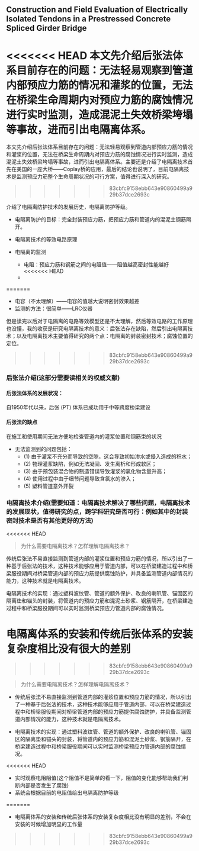 ## Construction and Field Evaluation of Electrically Isolated Tendons in a Prestressed Concrete Spliced Girder Bridge

<<<<<<< HEAD
本文先介绍后张法体系目前存在的问题：无法轻易观察到管道内部预应力筋的情况和灌浆的位置，无法在桥梁生命周期内对预应力筋的腐蚀情况进行实时监测，造成混泥土失效桥梁垮塌等事故，进而引出电隔离体系。
=======
本文先介绍后张法体系目前存在的问题：无法轻易观察到管道内部预应力筋的情况和灌浆的位置，无法在桥梁生命周期内对预应力筋的腐蚀情况进行实时监测，造成混泥土失效桥梁垮塌等事故，进而引出电隔离体系。主要还是介绍了电隔离技术首先在美国的一座大桥——Coplay桥的应用，最后的结论也说明了，目前电隔离技术是监测预应力筋整个生命周期状况的可行方案，值得进行深入的研究。
>>>>>>> 83cbfc9158ebb643e90860499a929b37dce2693c

介绍了电隔离防护技术的发展历史，电隔离防护等级。

- 电隔离防护的目标：完全封装预应力筋，把预应力筋和管道内的混泥土钢筋隔开。

- 电隔离技术的等效电路原理
- 电隔离的监测
  - 电阻：预应力筋和钢筋之间的电阻值——阻值越高密封性能越好
<<<<<<< HEAD
  - 
=======
  - 电容（不太理解）——电容的值越大说明密封效果越差
  - 监测的方法：很简单——LRC仪器

但是读完以后对于电隔离的电路等效模型还是不太理解，然后等效电路的工作原理也没懂，我的收获是研究电隔离技术的意义：后张法存在缺陷，然后引出电隔离技术；以及电隔离技术主要值得研究的两个点：电隔离的封装密封技术；腐蚀位置的定位。
>>>>>>> 83cbfc9158ebb643e90860499a929b37dce2693c

### 后张法介绍(这部分需要读相关的权威文献)

#### 后张法体系的发展状况：

自1950年代以来，后张 (PT) 体系已成功用于中等跨度桥梁建设

#### 后张法的缺点

在施工和使用期间无法方便地检查管道内的灌浆位置和钢筋束的状况

- 无法监测到的问题包括：
  - (1) 由于灌浆不充分而导致的空隙，这会导致初始渗水或侵入造成的积水；
  - (2) 物理灌浆缺陷，例如无法凝固、发生离析和形成软区；
  - (3) 由于预包装混合物的制造错误导致灌浆的氯化物含量升高；
  - (4) 使用过程中由于细节问题导致含氯水的渗入；
  - (5) 塑料管道意外开裂

### 电隔离技术介绍(需要知道：电隔离技术解决了哪些问题，电隔离技术的发展现状，值得研究的点，跨学科研究是否可行：例如其中的封装密封技术是否有其他更好的方法)
<<<<<<< HEAD

> 为什么需要电隔离技术？怎样理解电隔离技术？

传统后张法不易直接监测到管道内部的灌浆位置和预应力筋的情况，所以引出了一种基于后张法的技术，这种技术能够应用于管道内部，可以在桥梁建造过程中和桥梁服役期间对桥梁管道内部的预应力筋提供腐蚀防护，并具备监测管道内部情况的能力，这种技术就是电隔离技术。

电隔离技术的实现：通过塑料波纹管、管道的额外保护、改良的喇叭管、锚固区的隔离垫和锚头的封装，将管道内的预应力筋和混泥土砂浆、钢筋隔开，在桥梁建造过程中和桥梁服役期间可以实时监测桥梁预应力管道内部的腐蚀情况。

电隔离体系的安装和传统后张体系的安装复杂度相比没有很大的差别
=======
>>>>>>> 83cbfc9158ebb643e90860499a929b37dce2693c

> 为什么需要电隔离技术？怎样理解电隔离技术？

- 传统后张法不易直接监测到管道内部的灌浆位置和预应力筋的情况，所以引出了一种基于后张法的技术，这种技术能够应用于管道内部，可以在桥梁建造过程中和桥梁服役期间对桥梁管道内部的预应力筋提供腐蚀防护，并具备监测管道内部情况的能力，这种技术就是电隔离技术。

- 电隔离技术的实现：通过塑料波纹管、管道的额外保护、改良的喇叭管、锚固区的隔离垫和锚头的封装，将管道内的预应力筋和混泥土砂浆、钢筋隔开，在桥梁建造过程中和桥梁服役期间可以实时监测桥梁预应力管道内部的腐蚀情况。

<<<<<<< HEAD
- 实时观察电阻阻值(这个阻值不是简单的看一下，阻值的变化能够帮助我们判断内部是否发生了腐蚀)
- 系统会根据目前的电阻值给出电隔离防护等级

=======
- 电隔离体系的安装和传统后张体系的安装复杂度相比没有明显的差别，不会在安装的时候增加明显的工作量
>>>>>>> 83cbfc9158ebb643e90860499a929b37dce2693c
